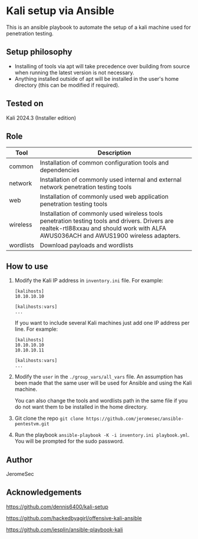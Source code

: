 # Kali setup via Ansible
This is an ansible playbook to automate the setup of a kali machine used for penetration testing. 

## Setup philosophy
* Installing of tools via apt will take precedence over building from source when running the latest version is not necessary.
* Anything installed outside of apt will be installed in the user's home directory (this can be modified if required).

## Tested on
Kali 2024.3 (Installer edition)

## Role
| Tool | Description |
|-|-|
| common | Installation of common configuration tools and dependencies |
| network | Installation of commonly used internal and external network penetration testing tools |
| web | Installation of commonly used web application penetration testing tools |
| wireless | Installation of commonly used wireless tools penetration testing tools and drivers. Drivers are realtek-rtl88xxau and should work with ALFA AWUS036ACH and AWUS1900 wireless adapters. |
| wordlists | Download payloads and wordlists |

## How to use
1. Modify the Kali IP address in `inventory.ini` file. For example:
    ```
    [kalihosts]
    10.10.10.10
    
    [kalihosts:vars]
    ...
    ```

    If you want to include several Kali machines just add one IP address per line. For example:
    ```
    [kalihosts]
    10.10.10.10
    10.10.10.11
    
    [kalihosts:vars]
    ...
    ```

2. Modify the `user` in the `./group_vars/all_vars` file. An assumption has been made that the same user will be used for Ansible and using the Kali machine.

    You can also change the tools and wordlists path in the same file if you do not want them to be installed in the home directory.
3. Git clone the repo `git clone https://github.com/jeromesec/ansible-pentestvm.git`
4. Run the playbook `ansible-playbook -K -i inventory.ini playbook.yml`. You will be prompted for the sudo password. 


## Author
JeromeSec

## Acknowledgements
https://github.com/dennis6400/kali-setup

https://github.com/hackedbyagirl/offensive-kali-ansible

https://github.com/iesplin/ansible-playbook-kali